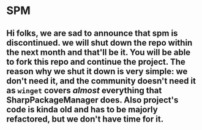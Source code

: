 # SPM

## Hi folks, we are sad to announce that spm is discontinued. we will shut down the repo within the next month and that'll be it. You will be able to fork this repo and continue the project. The reason why we shut it down is very simple: we don't need it, and the community doesn't need it as ```winget``` covers *almost* everything that SharpPackageManager does. Also project's code is kinda old and has to be majorly refactored, but we don't have time for it.
